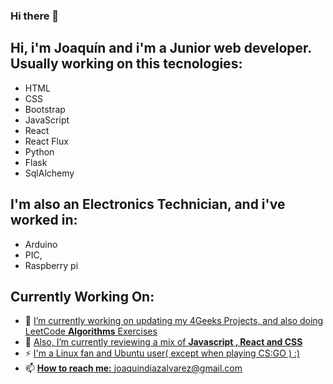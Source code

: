 ### Hi there 👋

<!--
**joaquindiazalvarez/joaquindiazalvarez** is a ✨ _special_ ✨ repository because its `README.md` (this file) appears on your GitHub profile.

Hi, i'm Joaquín and...

- 🔭 I’m currently working on updating my 4Geeks Projects, and also doing LeetCode Excercises
- 🌱 I’m currently reviewing a mix of Javascript , React and CSS
- 📫 How to reach me: joaquindiazalvarez@gmail.com
- 😄 Pronouns: JKN, Cornelius
- ⚡ Fun fact: 
-->
## Hi, i'm Joaquín and i'm a Junior web developer. Usually working on this tecnologies:
  - HTML
  - CSS
  - Bootstrap
  - JavaScript
  - React
  - React Flux
  - Python
  - Flask
  - SqlAlchemy
## I'm also an Electronics Technician, and i've worked in:
  - Arduino
  - PIC,
  - Raspberry pi
## Currently Working On:
  - 🔭 <ins>I’m currently working on updating my 4Geeks Projects, and also doing LeetCode **Algorithms** Exercises</ins>
  - 🌱 <ins>Also, I’m currently reviewing a mix of **Javascript , React and CSS**</ins>
  - ⚡ <ins>I'm a Linux fan and Ubuntu user( except when playing CS:GO ) :)</ins>
  - 📫 <ins>**How to reach me:** joaquindiazalvarez@gmail.com</ins>


